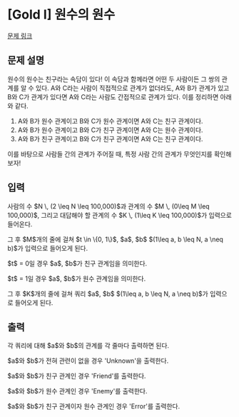 # [Gold I] 원수의 원수

[문제 링크](https://www.acmicpc.net/problem/23818) 

## 문제 설명

<p>원수의 원수는 친구라는 속담이 있다! 이 속담과 함께라면 어떤 두 사람이든 그 쌍의 관계를 알 수 있다. A와 C라는 사람이 직접적으로 관계가 없더라도, A와 B가 관계가 있고 B와 C가 관계가 있다면 A와 C라는 사람도 간접적으로 관계가 있다. 이를 정리하면 아래와 같다.</p>

<ol>
	<li>A와 B가 원수 관계이고 B와 C가 원수 관계이면 A와 C는 친구 관계이다.</li>
	<li>A와 B가 원수 관계이고 B와 C가 친구 관계이면 A와 C는 원수 관계이다.</li>
	<li>A와 B가 친구 관계이고 B와 C가 친구 관계이면 A와 C는 친구 관계이다.</li>
</ol>

<p>이를 바탕으로 사람들 간의 관계가 주어질 때, 특정 사람 간의 관계가 무엇인지를 확인해보자!</p>

## 입력 

 <p>사람의 수 $N \, (2 \leq N \leq 100,000)$과 관계의 수 $M \, (0\leq M \leq 100,000)$, 그리고 대답해야 할 관계의 수 $K \, (1\leq K \leq 100,000)$가 입력으로 들어온다.</p>

<p>그 후 $M$개의 줄에 걸쳐 $t \in \{0, 1\}$, $a$, $b$ $(1\leq a, b \leq N, a \neq b)$가 입력으로 들어오게 된다.</p>

<p>$t$ = 0일 경우 $a$, $b$가 친구 관계임을 의미한다.</p>

<p>$t$ = 1일 경우 $a$, $b$가 원수 관계임을 의미한다.</p>

<p>그 후 $K$개의 줄에 걸쳐 쿼리 $a$, $b$ $(1\leq a, b \leq N, a \neq b)$가 입력으로 들어오게 된다.</p>

## 출력 

 <p>각 쿼리에 대해 $a$와 $b$의 관계를 각 줄마다 출력하면 된다.</p>

<p>$a$와 $b$가 전혀 관련이 없을 경우 'Unknown'을 출력한다.</p>

<p>$a$와 $b$가 친구 관계인 경우 'Friend'를 출력한다.</p>

<p>$a$와 $b$가 원수 관계인 경우 'Enemy'를 출력한다.</p>

<p>$a$와 $b$가 친구 관계이자 원수 관계인 경우 'Error'를 출력한다.</p>


